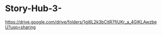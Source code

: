 # Story-Hub-3-

https://drive.google.com/drive/folders/1gj6L2k3bCitR7fiUKr_a_4GIKLAwzbeU?usp=sharing
